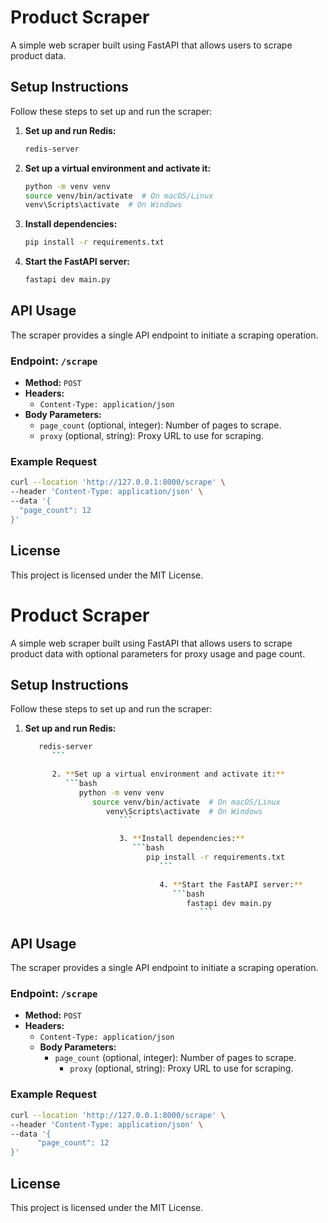 # Product Scraper

A simple web scraper built using FastAPI that allows users to scrape product data.

## Setup Instructions

Follow these steps to set up and run the scraper:

1. **Set up and run Redis:**
   ```bash
   redis-server
   ```

2. **Set up a virtual environment and activate it:**
   ```bash
   python -m venv venv
   source venv/bin/activate  # On macOS/Linux
   venv\Scripts\activate  # On Windows
   ```

3. **Install dependencies:**
   ```bash
   pip install -r requirements.txt
   ```

4. **Start the FastAPI server:**
   ```bash
   fastapi dev main.py
   ```

## API Usage

The scraper provides a single API endpoint to initiate a scraping operation.

### Endpoint: `/scrape`
- **Method:** `POST`
- **Headers:**
  - `Content-Type: application/json`
- **Body Parameters:**
  - `page_count` (optional, integer): Number of pages to scrape.
  - `proxy` (optional, string): Proxy URL to use for scraping.

### Example Request
```bash
curl --location 'http://127.0.0.1:8000/scrape' \
--header 'Content-Type: application/json' \
--data '{
  "page_count": 12
}'
```

## License
This project is licensed under the MIT License.


# Product Scraper

A simple web scraper built using FastAPI that allows users to scrape product data with optional parameters for proxy usage and page count.

## Setup Instructions

Follow these steps to set up and run the scraper:

1. **Set up and run Redis:**
   ```bash
      redis-server
         ```

         2. **Set up a virtual environment and activate it:**
            ```bash
               python -m venv venv
                  source venv/bin/activate  # On macOS/Linux
                     venv\Scripts\activate  # On Windows
                        ```

                        3. **Install dependencies:**
                           ```bash
                              pip install -r requirements.txt
                                 ```

                                 4. **Start the FastAPI server:**
                                    ```bash
                                       fastapi dev main.py
                                          ```

## API Usage

The scraper provides a single API endpoint to initiate a scraping operation.

### Endpoint: `/scrape`
- **Method:** `POST`
- **Headers:**
  - `Content-Type: application/json`
  - **Body Parameters:**
    - `page_count` (optional, integer): Number of pages to scrape.
      - `proxy` (optional, string): Proxy URL to use for scraping.

### Example Request
```bash
curl --location 'http://127.0.0.1:8000/scrape' \
--header 'Content-Type: application/json' \
--data '{
      "page_count": 12
}'
```

## License
This project is licensed under the MIT License.


